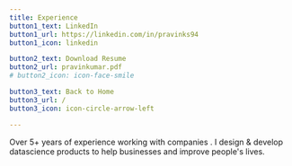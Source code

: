 ```yaml
---
title: Experience
button1_text: LinkedIn
button1_url: https://linkedin.com/in/pravinks94
button1_icon: linkedin

button2_text: Download Resume
button2_url: pravinkumar.pdf
# button2_icon: icon-face-smile

button3_text: Back to Home
button3_url: /
button3_icon: icon-circle-arrow-left

---
```


Over 5+ years of experience working with companies . I design & develop datascience products to help businesses and improve people's lives.